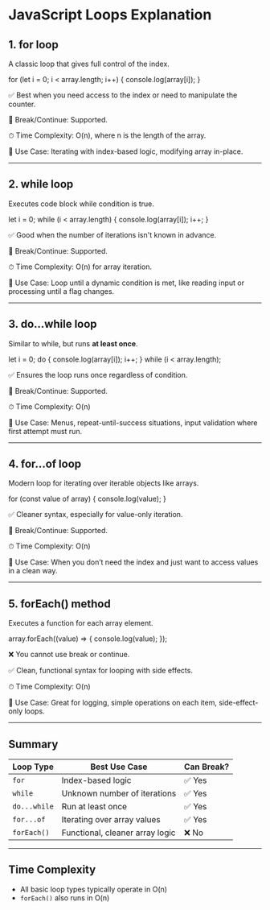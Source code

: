 # JavaScript Loops Explanation

## 1. for loop
A classic loop that gives full control of the index.

for (let i = 0; i < array.length; i++) {
  console.log(array[i]);
}

✅ Best when you need access to the index or need to manipulate the counter.

🔁 Break/Continue: Supported.

⏱ Time Complexity: O(n), where n is the length of the array.

🧠 Use Case: Iterating with index-based logic, modifying array in-place.

---

## 2. while loop
Executes code block while condition is true.

let i = 0;
while (i < array.length) {
  console.log(array[i]);
  i++;
}

✅ Good when the number of iterations isn't known in advance.

🔁 Break/Continue: Supported.

⏱ Time Complexity: O(n) for array iteration.

🧠 Use Case: Loop until a dynamic condition is met, like reading input or processing until a flag changes.

---

## 3. do...while loop
Similar to while, but runs **at least once**.

let i = 0;
do {
  console.log(array[i]);
  i++;
} while (i < array.length);

✅ Ensures the loop runs once regardless of condition.

🔁 Break/Continue: Supported.

⏱ Time Complexity: O(n)

🧠 Use Case: Menus, repeat-until-success situations, input validation where first attempt must run.


---

## 4. for...of loop
Modern loop for iterating over iterable objects like arrays.

for (const value of array) {
  console.log(value);
}

✅ Cleaner syntax, especially for value-only iteration.

🔁 Break/Continue: Supported.

⏱ Time Complexity: O(n)

🧠 Use Case: When you don’t need the index and just want to access values in a clean way.


---

## 5. forEach() method
Executes a function for each array element.

array.forEach((value) => {
  console.log(value);
});

❌ You cannot use break or continue.

✅ Clean, functional syntax for looping with side effects.

⏱ Time Complexity: O(n)

🧠 Use Case: Great for logging, simple operations on each item, side-effect-only loops.

---

## Summary

| Loop Type    | Best Use Case                      | Can Break? |
|--------------|------------------------------------|------------|
| `for`        | Index-based logic                  | ✅ Yes      |
| `while`      | Unknown number of iterations       | ✅ Yes      |
| `do...while` | Run at least once                  | ✅ Yes      |
| `for...of`   | Iterating over array values        | ✅ Yes      |
| `forEach()`  | Functional, cleaner array logic    | ❌ No       |

---

## Time Complexity

- All basic loop types typically operate in O(n)
- `forEach()` also runs in O(n)
